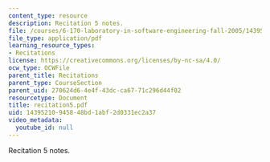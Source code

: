 ```yaml
---
content_type: resource
description: Recitation 5 notes.
file: /courses/6-170-laboratory-in-software-engineering-fall-2005/14395210945848bd1abf2d0331ec2a37_recitation5.pdf
file_type: application/pdf
learning_resource_types:
- Recitations
license: https://creativecommons.org/licenses/by-nc-sa/4.0/
ocw_type: OCWFile
parent_title: Recitations
parent_type: CourseSection
parent_uid: 270624d6-4e4f-43dc-ca67-71c296d44f02
resourcetype: Document
title: recitation5.pdf
uid: 14395210-9458-48bd-1abf-2d0331ec2a37
video_metadata:
  youtube_id: null
---
```

Recitation 5 notes.